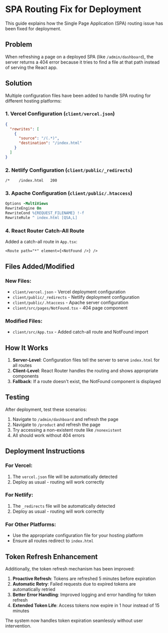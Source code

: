 # SPA Routing Fix for Deployment

This guide explains how the Single Page Application (SPA) routing issue has been fixed for deployment.

## Problem

When refreshing a page on a deployed SPA (like `/admin/dashboard`), the server returns a 404 error because it tries to find a file at that path instead of serving the React app.

## Solution

Multiple configuration files have been added to handle SPA routing for different hosting platforms:

### 1. Vercel Configuration (`client/vercel.json`)

```json
{
  "rewrites": [
    {
      "source": "/(.*)",
      "destination": "/index.html"
    }
  ]
}
```

### 2. Netlify Configuration (`client/public/_redirects`)

```
/*    /index.html   200
```

### 3. Apache Configuration (`client/public/.htaccess`)

```apache
Options -MultiViews
RewriteEngine On
RewriteCond %{REQUEST_FILENAME} !-f
RewriteRule ^ index.html [QSA,L]
```

### 4. React Router Catch-All Route

Added a catch-all route in `App.tsx`:

```tsx
<Route path="*" element={<NotFound />} />
```

## Files Added/Modified

### New Files:

- `client/vercel.json` - Vercel deployment configuration
- `client/public/_redirects` - Netlify deployment configuration
- `client/public/.htaccess` - Apache server configuration
- `client/src/pages/NotFound.tsx` - 404 page component

### Modified Files:

- `client/src/App.tsx` - Added catch-all route and NotFound import

## How It Works

1. **Server-Level**: Configuration files tell the server to serve `index.html` for all routes
2. **Client-Level**: React Router handles the routing and shows appropriate components
3. **Fallback**: If a route doesn't exist, the NotFound component is displayed

## Testing

After deployment, test these scenarios:

1. Navigate to `/admin/dashboard` and refresh the page
2. Navigate to `/product` and refresh the page
3. Try accessing a non-existent route like `/nonexistent`
4. All should work without 404 errors

## Deployment Instructions

### For Vercel:

1. The `vercel.json` file will be automatically detected
2. Deploy as usual - routing will work correctly

### For Netlify:

1. The `_redirects` file will be automatically detected
2. Deploy as usual - routing will work correctly

### For Other Platforms:

- Use the appropriate configuration file for your hosting platform
- Ensure all routes redirect to `index.html`

## Token Refresh Enhancement

Additionally, the token refresh mechanism has been improved:

1. **Proactive Refresh**: Tokens are refreshed 5 minutes before expiration
2. **Automatic Retry**: Failed requests due to expired tokens are automatically retried
3. **Better Error Handling**: Improved logging and error handling for token refresh
4. **Extended Token Life**: Access tokens now expire in 1 hour instead of 15 minutes

The system now handles token expiration seamlessly without user intervention.
